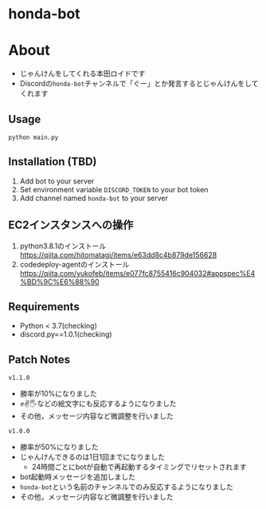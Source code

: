 ﻿# honda-bot

# About
- じゃんけんをしてくれる本田ロイドです
- Discordの`honda-bot`チャンネルで「ぐー」とか発言するとじゃんけんをしてくれます

## Usage
```
python main.py
```

## Installation (TBD)
1. Add bot to your server
1. Set environment variable `DISCORD_TOKEN` to your bot token
1. Add channel named `honda-bot` to your server


## EC2インスタンスへの操作
1. python3.8.1のインストール
https://qiita.com/hitomatagi/items/e63dd8c4b879de156628
1. codedeploy-agentのインストール
https://qiita.com/yukofeb/items/e077fc8755416c904032#appspec%E4%BD%9C%E6%88%90

## Requirements
- Python < 3.7(checking)
- discord.py==1.0.1(checking)

## Patch Notes
`v1.1.0`
- 勝率が10%になりました
- ✊✌🖐などの絵文字にも反応するようになりました
- その他，メッセージ内容など微調整を行いました

`v1.0.0`
- 勝率が50%になりました
- じゃんけんできるのは1日1回までになりました
  - 24時間ごとにbotが自動で再起動するタイミングでリセットされます
- bot起動時メッセージを追加しました
- `honda-bot`という名前のチャンネルでのみ反応するようになりました
- その他，メッセージ内容など微調整を行いました
